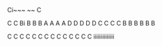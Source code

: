 Ci~~~
~~
C

C
C
Bi
B
B
B
A
A
A
A
D
D
D
D
D
C
C
C
C
B
B
B
B
B
B

C
C
C
C
C
C
C
C
C
C
C
C
C
C
iiiiiiiiiiiiii
